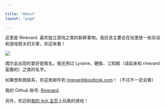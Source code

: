 ```yaml
---

title: "About"
layout: "page"

---
```


这里是 Rinevard. 喜欢独立游戏之类的新鲜事物。我应该主要会在站里放一些杂谈和游戏相关的文章，欢迎来看！

![](/images/fishhhhhhhhh.svg)

偶尔会出现的爱好是取名，我还用过 Lyraine、鲤鱼、江知鹤（读起来和 rinevard 蛮像的）之类的名字。

如果想和我联系，欢迎发邮件到 rinevard@outlook.com！（不过不一定会看）

我的 Github 账号: [Rinevard](https://github.com/rinevard).

另外，欢迎到[我的 itch 主页](https://rinevard.itch.io/)上玩我的游戏！
